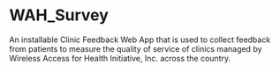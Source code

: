 # WAH_Survey
An installable Clinic Feedback Web App that is used to collect feedback from patients to measure the quality of service of clinics managed by Wireless Access for Health Initiative, Inc. across the country.
